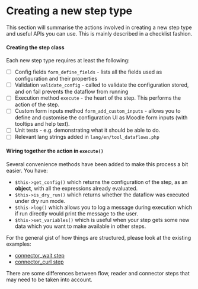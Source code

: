 # Creating a new step type

This section will summarise the actions involved in creating a new step type and useful APIs you can use. This is mainly described in a checklist fashion.

<!-- #### Before creating the step -->
<!-- - [ ] Check to ensure the step type you want doesn't already exist. -->
<!-- - [ ] Next, consider if the step type belongs in the core dataflows plugin, or belongs in a separate plugin. -->

#### Creating the step class

Each new step type requires at least the following:
- [ ] Config fields `form_define_fields` - lists all the fields used as configuration and their properties
- [ ] Validation `validate_config` - called to validate the configuration stored, and on fail prevents the dataflow from running
- [ ] Execution method `execute` - the heart of the step. This performs the action of the step.
- [ ] Custom form inputs method `form_add_custom_inputs` - allows you to define and customise the configuration UI as Moodle form inputs (with tooltips and help text).
- [ ] Unit tests - e.g. demonstrating what it should be able to do.
- [ ] Relevant lang strings added in `lang/en/tool_dataflows.php`

#### Wiring together the action in `execute()`

Several convenience methods have been added to make this process a bit easier. You have:

- `$this->get_config()` which returns the configuration of the step, as an **object**, with all the expressions already evaluated.
- `$this->is_dry_run()` which returns whether the dataflow was executed under dry run mode.
- `$this->log()` which allows you to log a message during execution which if run directly would print the message to the user.
- `$this->set_variables()` which is useful when your step gets some new data which you want to make available in other steps.

For the general gist of how things are structured, please look at the existing examples:
- [connector_wait step](./classes/local/step/connector_wait.php)
- [connector_curl step](./classes/local/step/connector_curl.php)

There are some differences between flow, reader and connector steps that may need to be taken into account.

